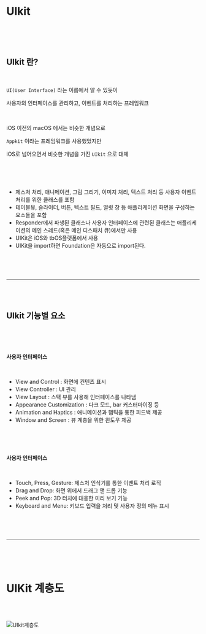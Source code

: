 # UIkit

<br><br><br>

## UIkit 란?
<br>

`UI(User Interface)` 라는 이름에서 알 수 있듯이 

사용자의 인터페이스를 관리하고, 이벤트를 처리하는 프레임워크

<br>

iOS 이전의 macOS 에서는 비슷한 개념으로

`Appkit` 이라는 프레임워크를 사용했었지만

iOS로 넘어오면서 비슷한 개념을 가진 `UIkit` 으로 대체

<br><br><br>

* 제스처 처리, 애니메이션, 그림 그리기, 이미지 처리, 텍스트 처리 등 사용자 이벤트 처리를 위한 클래스를 포함
* 테이블뷰, 슬라이더, 버튼, 텍스트 필드, 얼럿 창 등 애플리케이션 화면을 구성하는 요소들을 포함
* Responder에서 파생된 클래스나 사용자 인터페이스에 관련된 클래스는 애플리케이션의 메인 스레드(혹은 메인 디스패치 큐)에서만 사용
* UIKit은 iOS와 tbOS플랫폼에서 사용
* UIKit을 import하면 Foundation은 자동으로 import된다.


<br><br><br>

---

<br><br>

## UIkit 기능별 요소

<br><br><br>

**사용자 인터페이스**

<br>

* View and Control : 화면에 컨텐츠 표시
* View Controller : UI 관리
* View Layout : 스택 뷰를 사용해 인터페이스를 나타냄
* Appearance Customization : 다크 모드, bar 커스터마이징 등
* Animation and Haptics : 애니메이션과 햅틱을 통한 피드백 제공
* Window and Screen : 뷰 계층을 위한 윈도우 제공

<br><br><br>

**사용자 인터페이스**

<br>

* Touch, Press, Gesture: 제스처 인식기를 통한 이벤트 처리 로직
* Drag and Drop: 화면 위에서 드래그 앤 드롭 기능
* Peek and Pop: 3D 터치에 대응한 미리 보기 기능
* Keyboard and Menu: 키보드 입력을 처리 및 사용자 정의 메뉴 표시

<br><br><br>

---

<br><br><br>

# UIKit 계층도

<br><br>

![UIkit계층도](https://velog.velcdn.com/images/jamong-i/post/69e4b486-08be-4174-9ef5-281482cb29be/image.png)